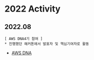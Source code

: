 # 2022 Activity 

## 2022.08
```
[ AWS DNA4기 참여 ]
* 진행했던 해커톤에서 발표자 및 핵심기여자로 활동

```
* [AWS DNA](https://github.com/EleSangwon/DNA-JARVIS)
